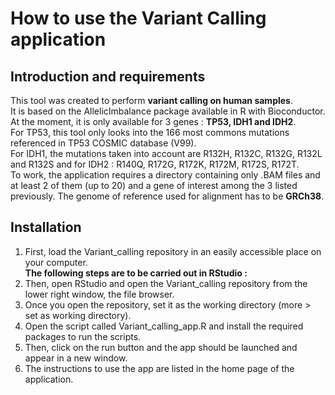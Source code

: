 # How to use the Variant Calling application

## Introduction and requirements

This tool was created to perform **variant calling on human samples**.  
It is based on the AllelicImbalance package available in R with Bioconductor.  
At the moment, it is only available for 3 genes : **TP53, IDH1 and IDH2**.  
For TP53, this tool only looks into the 166 most commons mutations referenced in TP53 COSMIC database (V99).  
For IDH1, the mutations taken into account are R132H, R132C, R132G, R132L and R132S and for IDH2 : R140Q, R172G, R172K, R172M, R172S, R172T.  
To work, the application requires a directory containing only .BAM files and at least 2 of them (up to 20) and a gene of interest among the 3 listed previously.
The genome of reference used for alignment has to be **GRCh38**. 

## Installation  

1. First, load the Variant_calling repository in an easily accessible place on your computer.  
**The following steps are to be carried out in RStudio :** 
2. Then, open RStudio and open the Variant_calling repository from the lower right window, the file browser.  
3. Once you open the repository, set it as the working directory (more > set as working directory).  
4. Open the script called Variant_calling_app.R and install the required packages to run the scripts.  
5. Then, click on the run button and the app should be launched and appear in a new window.  
6. The instructions to use the app are listed in the home page of the application.  
